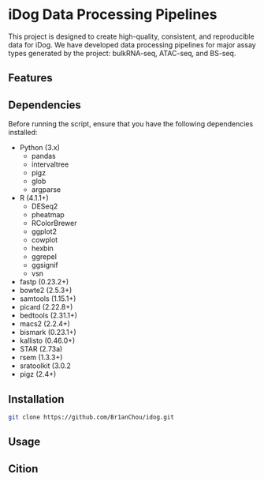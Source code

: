 # iDog Data Processing Pipelines

This project is designed to create high-quality, consistent, and reproducible data for iDog. We have developed data processing pipelines for major assay types generated by the project: bulkRNA-seq, ATAC-seq, and BS-seq.

## Features

## Dependencies

Before running the script, ensure that you have the following dependencies installed:
- Python (3.x)
  * pandas
  * intervaltree
  * pigz
  * glob
  * argparse
- R (4.1.1+)
  * DESeq2
  * pheatmap
  * RColorBrewer
  * ggplot2
  * cowplot
  * hexbin
  * ggrepel
  * ggsignif
  * vsn
- fastp (0.23.2+)
- bowte2 (2.5.3+)
- samtools (1.15.1+)
- picard (2.22.8+)
- bedtools (2.31.1+)
- macs2 (2.2.4+)
- bismark (0.23.1+)
- kallisto (0.46.0+)
- STAR (2.73a)
- rsem (1.3.3+)
- sratoolkit (3.0.2
- pigz (2.4+)

## Installation

```bash
git clone https://github.com/Br1anChou/idog.git
```

## Usage


## Cition